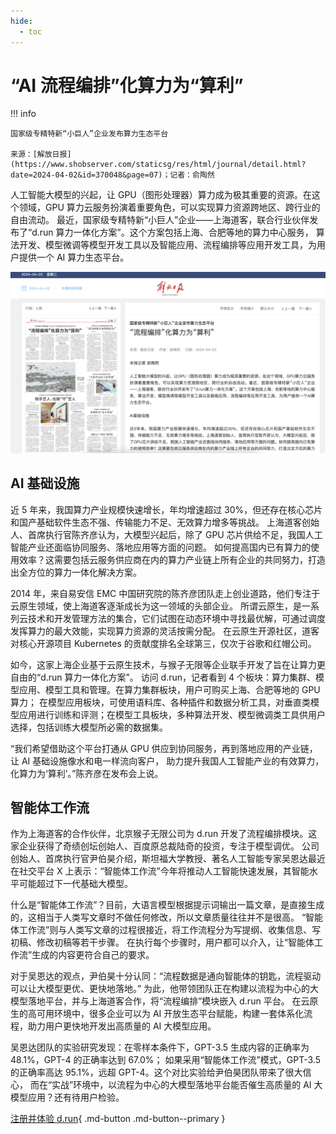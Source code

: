 ```yaml
---
hide:
  - toc
---
```


# “AI 流程编排”化算力为“算利”

!!! info

    国家级专精特新“小巨人”企业发布算力生态平台

    来源：[解放日报](https://www.shobserver.com/staticsg/res/html/journal/detail.html?date=2024-04-02&id=370048&page=07)；记者：俞陶然

人工智能大模型的兴起，让 GPU（图形处理器）算力成为极其重要的资源。在这个领域，GPU 算力云服务扮演着重要角色，可以实现算力资源跨地区、跨行业的自由流动。
最近，国家级专精特新“小巨人”企业——上海道客，联合行业伙伴发布了“d.run 算力一体化方案”。这个方案包括上海、合肥等地的算力中心服务，
算法开发、模型微调等模型开发工具以及智能应用、流程编排等应用开发工具，为用户提供一个 AI 算力生态平台。

[![解放日报头版](./images/profit01.png)](https://www.shobserver.com/staticsg/res/html/journal/detail.html?date=2024-04-02&id=370048&page=07)

## AI 基础设施

近 5 年来，我国算力产业规模快速增长，年均增速超过 30%，但还存在核心芯片和国产基础软件生态不强、传输能力不足、无效算力增多等挑战。
上海道客创始人、首席执行官陈齐彦认为，大模型兴起后，除了 GPU 芯片供给不足，我国人工智能产业还面临协同服务、落地应用等方面的问题。
如何提高国内已有算力的使用效率？这需要包括云服务供应商在内的算力产业链上所有企业的共同努力，打造出全方位的算力一体化解决方案。

2014 年，来自易安信 EMC 中国研究院的陈齐彦团队走上创业道路，他们专注于云原生领域，使上海道客逐渐成长为这一领域的头部企业。
所谓云原生，是一系列云技术和开发管理方法的集合，它们试图在动态环境中寻找最优解，可通过调度发挥算力的最大效能，实现算力资源的灵活按需分配。
在云原生开源社区，道客对核心开源项目 Kubernetes 的贡献度排名全球第三，仅次于谷歌和红帽公司。

如今，这家上海企业基于云原生技术，与猴子无限等企业联手开发了旨在让算力更自由的“d.run 算力一体化方案”。
访问 d.run，记者看到 4 个板块：算力集群、模型应用、模型工具和管理。在算力集群板块，用户可购买上海、合肥等地的 GPU 算力；
在模型应用板块，可使用语料库、各种插件和数据分析工具，对垂直类模型应用进行训练和评测；在模型工具板块，多种算法开发、模型微调类工具供用户选择，包括训练大模型所必需的数据集。

“我们希望借助这个平台打通从 GPU 供应到协同服务，再到落地应用的产业链，让 AI 基础设施像水和电一样流向客户，
助力提升我国人工智能产业的有效算力，化算力为‘算利’。”陈齐彦在发布会上说。

## 智能体工作流

作为上海道客的合作伙伴，北京猴子无限公司为 d.run 开发了流程编排模块。这家企业获得了奇绩创坛创始人、百度原总裁陆奇的投资，专注于模型调优。
公司创始人、首席执行官尹伯昊介绍，斯坦福大学教授、著名人工智能专家吴恩达最近在社交平台 X 上表示：“智能体工作流”今年将推动人工智能快速发展，其智能水平可能超过下一代基础大模型。

什么是“智能体工作流”？目前，大语言模型根据提示词输出一篇文章，是直接生成的，这相当于人类写文章时不做任何修改，所以文章质量往往并不是很高。
“智能体工作流”则与人类写文章的过程很接近，将工作流程分为写提纲、收集信息、写初稿、修改初稿等若干步骤。
在执行每个步骤时，用户都可以介入，让“智能体工作流”生成的内容更符合自己的要求。

对于吴恩达的观点，尹伯昊十分认同：“流程数据是通向智能体的钥匙，流程驱动可以让大模型更优、更快地落地。”
为此，他带领团队正在构建以流程为中心的大模型落地平台，并与上海道客合作，将“流程编排”模块嵌入 d.run 平台。
在云原生的高可用环境中，很多企业可以为 AI 开放生态平台赋能，构建一套体系化流程，助力用户更快地开发出高质量的 AI 大模型应用。

吴恩达团队的实验研究发现：在零样本条件下，GPT-3.5 生成内容的正确率为 48.1%，GPT-4 的正确率达到 67.0%；
如果采用“智能体工作流”模式，GPT-3.5 的正确率高达 95.1%，远超 GPT-4。这个对比实验给尹伯昊团队带来了很大信心，
而在“实战”环境中，以流程为中心的大模型落地平台能否催生高质量的 AI 大模型应用？还有待用户检验。

[注册并体验 d.run](https://console.d.run/){ .md-button .md-button--primary }
